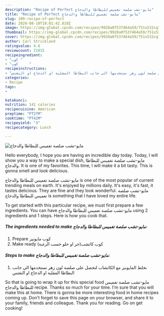 ```yaml
---
description: "Recipe of Perfect مايو-تشب صلصة تغميس للبطاطا والدجاج"
title: "Recipe of Perfect مايو-تشب صلصة تغميس للبطاطا والدجاج"
slug: 109-recipe-of-perfect
date: 2020-08-10T18:01:42.819Z
image: https://img-global.cpcdn.com/recipes/9928a0f537464a59/751x532cq70/الصورة-الرئيسية-لوصفةمايو-تشب-صلصة-تغميس-للبطاطا-والدجاج.jpg
thumbnail: https://img-global.cpcdn.com/recipes/9928a0f537464a59/751x532cq70/الصورة-الرئيسية-لوصفةمايو-تشب-صلصة-تغميس-للبطاطا-والدجاج.jpg
cover: https://img-global.cpcdn.com/recipes/9928a0f537464a59/751x532cq70/الصورة-الرئيسية-لوصفةمايو-تشب-صلصة-تغميس-للبطاطا-والدجاج.jpg
author: Carl Strickland
ratingvalue: 4.6
reviewcount: 21015
recipeingredient:
- "كوب "
- "كوب     "
recipeinstructions:
- "نخلط المايونيز مع الكاتشاب لنحصل على صلصة لون زهر نستخدمها الى جانب البطاطا المقلية او الدجاج او النغتس"
categories:
- Recipe
tags:
- 

katakunci:  
nutrition: 141 calories
recipecuisine: American
preptime: "PT27M"
cooktime: "PT42M"
recipeyield: "3"
recipecategory: Lunch

---
```



![مايو-تشب صلصة تغميس للبطاطا والدجاج](https://img-global.cpcdn.com/recipes/9928a0f537464a59/751x532cq70/الصورة-الرئيسية-لوصفةمايو-تشب-صلصة-تغميس-للبطاطا-والدجاج.jpg)

Hello everybody, I hope you are having an incredible day today. Today, I will show you a way to make a special dish, مايو-تشب صلصة تغميس للبطاطا والدجاج. It is one of my favorites. This time, I will make it a bit tasty. This is gonna smell and look delicious.

مايو-تشب صلصة تغميس للبطاطا والدجاج is one of the most popular of current trending meals on earth. It's enjoyed by millions daily. It's easy, it's fast, it tastes delicious. They are fine and they look wonderful. مايو-تشب صلصة تغميس للبطاطا والدجاج is something that I have loved my entire life.




To get started with this particular recipe, we must first prepare a few ingredients. You can have مايو-تشب صلصة تغميس للبطاطا والدجاج using 2 ingredients and 1 steps. Here is how you cook that.

<!--inarticleads1-->

##### The ingredients needed to make مايو-تشب صلصة تغميس للبطاطا والدجاج:

1. Prepare كوب مايونيز
1. Make ready كوب كاتشب(حر او حلو حسب الرغبة)




<!--inarticleads2-->

##### Steps to make مايو-تشب صلصة تغميس للبطاطا والدجاج:

1. نخلط المايونيز مع الكاتشاب لنحصل على صلصة لون زهر نستخدمها الى جانب البطاطا المقلية او الدجاج او النغتس




So that is going to wrap it up for this special food مايو-تشب صلصة تغميس للبطاطا والدجاج recipe. Thanks so much for your time. I'm sure that you will make this at home. There is gonna be more interesting food in home recipes coming up. Don't forget to save this page on your browser, and share it to your family, friends and colleague. Thank you for reading. Go on get cooking!
